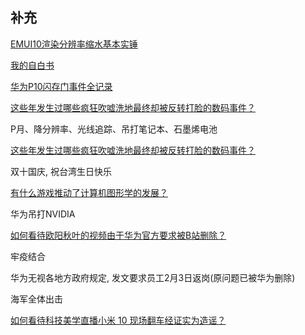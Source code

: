 ## 补充

[EMUI10渲染分辨率缩水基本实锤](https://zhuanlan.zhihu.com/p/87493318)

[我的自白书](https://zhuanlan.zhihu.com/p/95408591)

[华为P10闪存门事件全记录](https://zhuanlan.zhihu.com/p/26508723)

[这些年发生过哪些疯狂吹嘘洗地最终却被反转打脸的数码事件？](http://zhihu.com/question/360888575/answer/960918203)

P月、降分辨率、光线追踪、吊打笔记本、石墨烯电池

[这些年发生过哪些疯狂吹嘘洗地最终却被反转打脸的数码事件？](https://www.zhihu.com/question/360888575/answer/961081419)

双十国庆, 祝台湾生日快乐

[有什么游戏推动了计算机图形学的发展？](http://zhihu.com/question/27055011/answer/964580245)

华为吊打NVIDIA

[如何看待欧阳秋叶的视频由于华为官方要求被B站删除？](https://www.zhihu.com/question/303723333)

牢疫结合

华为无视各地方政府规定, 发文要求员工2月3日返岗(原问题已被华为删除)

海军全体出击

[如何看待科技美学直播小米 10 现场翻车经证实为造谣？](https://www.zhihu.com/question/372165858)


